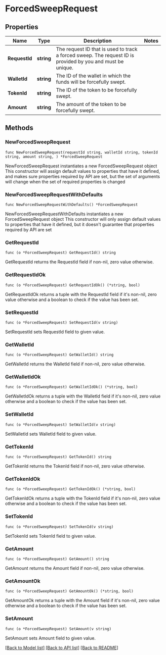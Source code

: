 # ForcedSweepRequest

## Properties

Name | Type | Description | Notes
------------ | ------------- | ------------- | -------------
**RequestId** | **string** | The request ID that is used to track a forced sweep. The request ID is provided by you and must be unique. | 
**WalletId** | **string** | The ID of the wallet in which the funds will be forcefully swept. | 
**TokenId** | **string** | The ID of the token to be forcefully swept. | 
**Amount** | **string** | The amount of the token to be forcefully swept. | 

## Methods

### NewForcedSweepRequest

`func NewForcedSweepRequest(requestId string, walletId string, tokenId string, amount string, ) *ForcedSweepRequest`

NewForcedSweepRequest instantiates a new ForcedSweepRequest object
This constructor will assign default values to properties that have it defined,
and makes sure properties required by API are set, but the set of arguments
will change when the set of required properties is changed

### NewForcedSweepRequestWithDefaults

`func NewForcedSweepRequestWithDefaults() *ForcedSweepRequest`

NewForcedSweepRequestWithDefaults instantiates a new ForcedSweepRequest object
This constructor will only assign default values to properties that have it defined,
but it doesn't guarantee that properties required by API are set

### GetRequestId

`func (o *ForcedSweepRequest) GetRequestId() string`

GetRequestId returns the RequestId field if non-nil, zero value otherwise.

### GetRequestIdOk

`func (o *ForcedSweepRequest) GetRequestIdOk() (*string, bool)`

GetRequestIdOk returns a tuple with the RequestId field if it's non-nil, zero value otherwise
and a boolean to check if the value has been set.

### SetRequestId

`func (o *ForcedSweepRequest) SetRequestId(v string)`

SetRequestId sets RequestId field to given value.


### GetWalletId

`func (o *ForcedSweepRequest) GetWalletId() string`

GetWalletId returns the WalletId field if non-nil, zero value otherwise.

### GetWalletIdOk

`func (o *ForcedSweepRequest) GetWalletIdOk() (*string, bool)`

GetWalletIdOk returns a tuple with the WalletId field if it's non-nil, zero value otherwise
and a boolean to check if the value has been set.

### SetWalletId

`func (o *ForcedSweepRequest) SetWalletId(v string)`

SetWalletId sets WalletId field to given value.


### GetTokenId

`func (o *ForcedSweepRequest) GetTokenId() string`

GetTokenId returns the TokenId field if non-nil, zero value otherwise.

### GetTokenIdOk

`func (o *ForcedSweepRequest) GetTokenIdOk() (*string, bool)`

GetTokenIdOk returns a tuple with the TokenId field if it's non-nil, zero value otherwise
and a boolean to check if the value has been set.

### SetTokenId

`func (o *ForcedSweepRequest) SetTokenId(v string)`

SetTokenId sets TokenId field to given value.


### GetAmount

`func (o *ForcedSweepRequest) GetAmount() string`

GetAmount returns the Amount field if non-nil, zero value otherwise.

### GetAmountOk

`func (o *ForcedSweepRequest) GetAmountOk() (*string, bool)`

GetAmountOk returns a tuple with the Amount field if it's non-nil, zero value otherwise
and a boolean to check if the value has been set.

### SetAmount

`func (o *ForcedSweepRequest) SetAmount(v string)`

SetAmount sets Amount field to given value.



[[Back to Model list]](../README.md#documentation-for-models) [[Back to API list]](../README.md#documentation-for-api-endpoints) [[Back to README]](../README.md)


